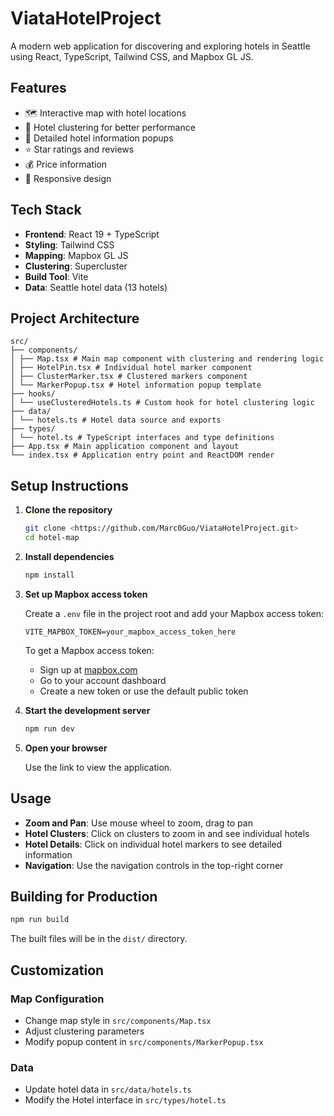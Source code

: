 # ViataHotelProject

A modern web application for discovering and exploring hotels in Seattle using React, TypeScript, Tailwind CSS, and Mapbox GL JS.

## Features

- 🗺️ Interactive map with hotel locations
- 🏨 Hotel clustering for better performance
- 📍 Detailed hotel information popups
- ⭐ Star ratings and reviews
- 💰 Price information
- 📱 Responsive design

## Tech Stack

- **Frontend**: React 19 + TypeScript
- **Styling**: Tailwind CSS
- **Mapping**: Mapbox GL JS
- **Clustering**: Supercluster
- **Build Tool**: Vite
- **Data**: Seattle hotel data (13 hotels)

## Project Architecture

```
src/
├── components/
│ ├── Map.tsx # Main map component with clustering and rendering logic
│ ├── HotelPin.tsx # Individual hotel marker component
│ ├── ClusterMarker.tsx # Clustered markers component
│ └── MarkerPopup.tsx # Hotel information popup template
├── hooks/
│ └── useClusteredHotels.ts # Custom hook for hotel clustering logic
├── data/
│ └── hotels.ts # Hotel data source and exports
├── types/
│ └── hotel.ts # TypeScript interfaces and type definitions
├── App.tsx # Main application component and layout
└── index.tsx # Application entry point and ReactDOM render
```

## Setup Instructions

1. **Clone the repository**
   ```bash
   git clone <https://github.com/Marc0Guo/ViataHotelProject.git>
   cd hotel-map
   ```

2. **Install dependencies**
   ```bash
   npm install
   ```

3. **Set up Mapbox access token**

   Create a `.env` file in the project root and add your Mapbox access token:
   ```env
   VITE_MAPBOX_TOKEN=your_mapbox_access_token_here
   ```

   To get a Mapbox access token:
   - Sign up at [mapbox.com](https://mapbox.com)
   - Go to your account dashboard
   - Create a new token or use the default public token

4. **Start the development server**
   ```bash
   npm run dev
   ```

5. **Open your browser**

   Use the link to view the application.

## Usage

- **Zoom and Pan**: Use mouse wheel to zoom, drag to pan
- **Hotel Clusters**: Click on clusters to zoom in and see individual hotels
- **Hotel Details**: Click on individual hotel markers to see detailed information
- **Navigation**: Use the navigation controls in the top-right corner


## Building for Production

```bash
npm run build
```

The built files will be in the `dist/` directory.

## Customization

### Map Configuration
- Change map style in `src/components/Map.tsx`
- Adjust clustering parameters
- Modify popup content in `src/components/MarkerPopup.tsx`

### Data
- Update hotel data in `src/data/hotels.ts`
- Modify the Hotel interface in `src/types/hotel.ts`

